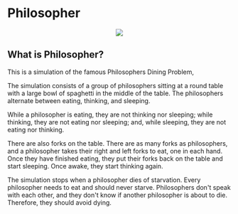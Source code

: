 # Philosopher

<p align="center">
<img src="https://i.insider.com/5811064b362ca478258b4dd0?width=1136&format=jpeg" align="center"/>
</p>

## What is Philosopher?
This is a simulation of the famous Philosophers Dining Problem, 

The simulation consists of a group of philosophers sitting at a round table with a large bowl of spaghetti in the middle of the table. The philosophers alternate between eating, thinking, and sleeping.

While a philosopher is eating, they are not thinking nor sleeping; while thinking, they are not eating nor sleeping; and, while sleeping, they are not eating nor thinking.

There are also forks on the table. There are as many forks as philosophers, and a philosopher takes their right and left forks to eat, one in each hand. Once they have finished eating, they put their forks back on the table and start sleeping. Once awake, they start thinking again.

The simulation stops when a philosopher dies of starvation. Every philosopher needs to eat and should never starve. Philosophers don't speak with each other, and they don't know if another philosopher is about to die. Therefore, they should avoid dying.

